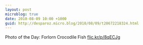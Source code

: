 ```yaml
---
layout: post
microblog: true
date: 2010-08-09 10:00 +1000
guid: http://desparoz.micro.blog/2010/08/09/t20672218324.html
---
```

Photo of the Day: Forlorn Crocodile Fish [flic.kr/p/8qECJg](http://flic.kr/p/8qECJg)
